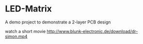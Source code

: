 # LED-Matrix
A demo project to demonstrate a 2-layer PCB design

watch a short movie <http://www.blunk-electronic.de/download/dr-simon.mp4>

